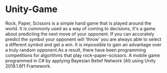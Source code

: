 # Unity-Game
 Rock, Paper, Scissors is a simple hand game that is played around the world.
 It is commonly used as a way of coming to decisions, It's a game about predicting the next move of your opponent.
 If you can accurately predict the symbol your opponent will ‘throw’ you are always able to select a different symbol and get a win.
 It is impossible to gain an advantage over a truly random opponent.As a result, there have been programming competitions for algorithms
 that play rock–paper–scissors.
 A mobile game programmed in C# by applying Bayesian Belief Network (AI) using Unity 2018.1.6f1 Framework.












